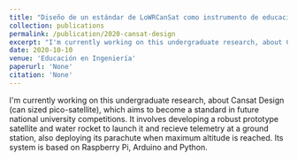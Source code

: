 ```yaml
---
title: "Diseño de un estándar de LoWRCanSat como instrumento de educación mediante competiciones universitarias"
collection: publications
permalink: /publication/2020-cansat-design
excerpt: "I'm currently working on this undergraduate research, about Cansat Design (can sized pico-satellite), which aims to become a standard in future national university competitions. It involves developing a robust prototype satellite and water rocket to launch it and recieve telemetry at a ground station, also deploying its parachute when maximum altitude is reached. Its system is based on Raspberry Pi, Arduino and Python."
date: 2020-10-10
venue: 'Educación en Ingeniería'
paperurl: 'None'
citation: 'None'
---
```

I'm currently working on this undergraduate research, about Cansat Design (can sized pico-satellite), which aims to become a standard in future national university competitions. It involves developing a robust prototype satellite and water rocket to launch it and recieve telemetry at a ground station, also deploying its parachute when maximum altitude is reached. Its system is based on Raspberry Pi, Arduino and Python.